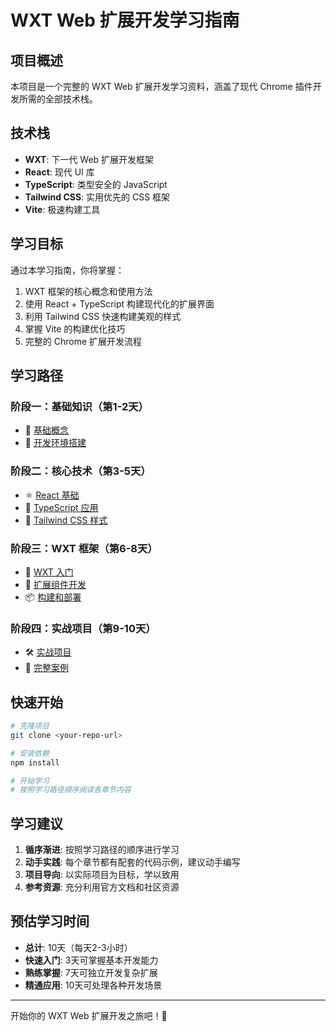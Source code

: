 # WXT Web 扩展开发学习指南

## 项目概述

本项目是一个完整的 WXT Web 扩展开发学习资料，涵盖了现代 Chrome 插件开发所需的全部技术栈。

## 技术栈

- **WXT**: 下一代 Web 扩展开发框架
- **React**: 现代 UI 库
- **TypeScript**: 类型安全的 JavaScript
- **Tailwind CSS**: 实用优先的 CSS 框架
- **Vite**: 极速构建工具

## 学习目标

通过本学习指南，你将掌握：
1. WXT 框架的核心概念和使用方法
2. 使用 React + TypeScript 构建现代化的扩展界面
3. 利用 Tailwind CSS 快速构建美观的样式
4. 掌握 Vite 的构建优化技巧
5. 完整的 Chrome 扩展开发流程

## 学习路径

### 阶段一：基础知识（第1-2天）
- 📖 [基础概念](./01-基础知识/README.md)
- 🔧 [开发环境搭建](./01-基础知识/环境搭建.md)

### 阶段二：核心技术（第3-5天）
- ⚛️ [React 基础](./02-核心技术/React基础.md)
- 📝 [TypeScript 应用](./02-核心技术/TypeScript应用.md)
- 🎨 [Tailwind CSS 样式](./02-核心技术/TailwindCSS.md)

### 阶段三：WXT 框架（第6-8天）
- 🚀 [WXT 入门](./03-WXT框架/WXT入门.md)
- 🔌 [扩展组件开发](./03-WXT框架/扩展组件开发.md)
- 📦 [构建和部署](./03-WXT框架/构建部署.md)

### 阶段四：实战项目（第9-10天）
- 🛠️ [实战项目](./04-实战项目/README.md)
- 🎯 [完整案例](./04-实战项目/完整案例.md)

## 快速开始

```bash
# 克隆项目
git clone <your-repo-url>

# 安装依赖
npm install

# 开始学习
# 按照学习路径顺序阅读各章节内容
```

## 学习建议

1. **循序渐进**: 按照学习路径的顺序进行学习
2. **动手实践**: 每个章节都有配套的代码示例，建议动手编写
3. **项目导向**: 以实际项目为目标，学以致用
4. **参考资源**: 充分利用官方文档和社区资源

## 预估学习时间

- **总计**: 10天（每天2-3小时）
- **快速入门**: 3天可掌握基本开发能力
- **熟练掌握**: 7天可独立开发复杂扩展
- **精通应用**: 10天可处理各种开发场景

---

开始你的 WXT Web 扩展开发之旅吧！🚀
